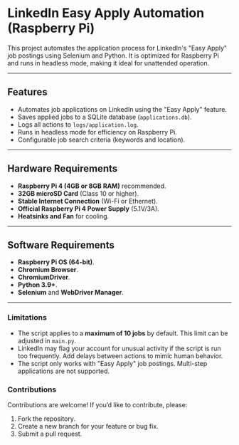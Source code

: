 # LinkedIn Easy Apply Automation (Raspberry Pi)

This project automates the application process for LinkedIn's "Easy Apply" job postings using Selenium and Python. It is optimized for Raspberry Pi and runs in headless mode, making it ideal for unattended operation.

---

## Features
- Automates job applications on LinkedIn using the "Easy Apply" feature.
- Saves applied jobs to a SQLite database (`applications.db`).
- Logs all actions to `logs/application.log`.
- Runs in headless mode for efficiency on Raspberry Pi.
- Configurable job search criteria (keywords and location).

---

## Hardware Requirements
- **Raspberry Pi 4 (4GB or 8GB RAM)** recommended.
- **32GB microSD Card** (Class 10 or higher).
- **Stable Internet Connection** (Wi-Fi or Ethernet).
- **Official Raspberry Pi 4 Power Supply** (5.1V/3A).
- **Heatsinks and Fan** for cooling.

---

## Software Requirements
- **Raspberry Pi OS (64-bit)**.
- **Chromium Browser**.
- **ChromiumDriver**.
- **Python 3.9+**.
- **Selenium** and **WebDriver Manager**.

---

### Limitations 
- The script applies to a **maximum of 10 jobs** by default. This limit can be adjusted in `main.py`.
- LinkedIn may flag your account for unusual activity if the script is run too frequently. Add delays between actions to mimic human behavior.
- The script only works with "Easy Apply" job postings. Multi-step applications are not supported.

### Contributions
Contributions are welcome! If you’d like to contribute, please:

1. Fork the repository.
2. Create a new branch for your feature or bug fix.
3. Submit a pull request.
